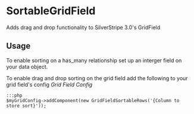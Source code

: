 SortableGridField
=================

Adds drag and drop functionality to SilverStripe 3.0's GridField

## Usage
To enable sorting on a has_many relationship set up an interger field on your data object.

To enable drag and drop sorting on the grid field add the following to your grid field's config
*Grid Field Config*

    :::php
    $myGridConfig->addComponent(new GridFieldSortableRows('{Column to store sort}'));